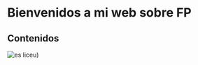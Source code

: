 # Bienvenidos a mi web sobre FP

## Contenidos

<SISTEMAS OPERATIVOS>

![es liceu](./marc-esliceu.github.io/liceu.png))



